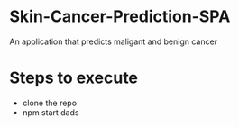 # Skin-Cancer-Prediction-SPA
An application that predicts maligant and benign cancer

# Steps to execute
+ clone the repo
+ npm start
dads

